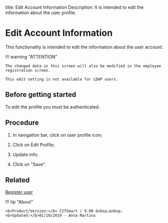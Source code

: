 title: Edit Account Information
Description: It is intended to edit the information about the user profile.
# Edit Account Information

This functionality is intended to edit the information about the user account.

!!! warning "ATTENTION"

    The changed data in this screen will also be modified in the employee registration screen.
    
    This edit setting is not available for LDAP users.


Before getting started
--------------------------

To edit the profile you must be authenticated.

Procedure
-------------

1. In navigation bar, click on user profile icon;

2. Click on Edit Profile;

3. Update info;

4. Click on "Save".

Related
-------

[Register user](/en-us/citsmart-platform-9/initial-settings/access-settings/user/users.html)


!!! tip "About"

    <b>Product/Version:</b> CITSmart | 9.00 &nbsp;&nbsp;
    <b>Updated:</b>01/10/2019 - Anna Martins

